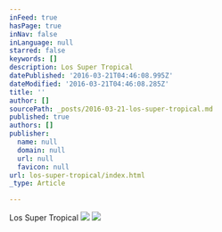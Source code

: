 ```yaml
---
inFeed: true
hasPage: true
inNav: false
inLanguage: null
starred: false
keywords: []
description: Los Super Tropical
datePublished: '2016-03-21T04:46:08.995Z'
dateModified: '2016-03-21T04:46:08.285Z'
title: ''
author: []
sourcePath: _posts/2016-03-21-los-super-tropical.md
published: true
authors: []
publisher:
  name: null
  domain: null
  url: null
  favicon: null
url: los-super-tropical/index.html
_type: Article

---
```

Los Super Tropical
![](https://the-grid-user-content.s3-us-west-2.amazonaws.com/69bce52a-93e9-492c-8591-3053cf0f6f17.jpg)
![](https://the-grid-user-content.s3-us-west-2.amazonaws.com/3b4cfc88-3d46-496c-81e2-fcbda902d8a9.jpg)